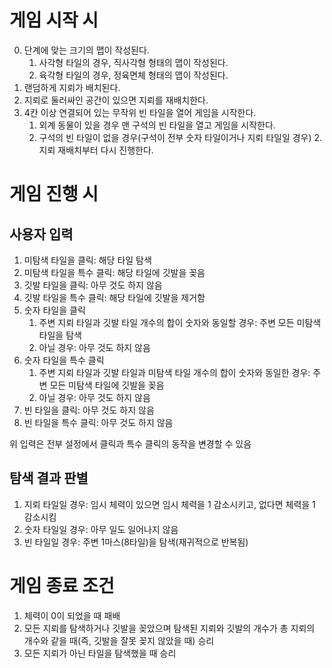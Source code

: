 # 게임 시작 시

0. 단계에 맞는 크기의 맵이 작성된다.
   1. 사각형 타일의 경우, 직사각형 형태의 맵이 작성된다.
   2. 육각형 타일의 경우, 정육면체 형태의 맵이 작성된다.
1. 랜덤하게 지뢰가 배치된다.
2. 지뢰로 둘러싸인 공간이 있으면 지뢰를 재배치한다.
3. 4칸 이상 연결되어 있는 무작위 빈 타일을 열어 게임을 시작한다.
   1. 외계 동물이 있을 경우 맨 구석의 빈 타일을 열고 게임을 시작한다.
   2. 구석의 빈 타일이 없을 경우(구석이 전부 숫자 타일이거나 지뢰 타일일 경우) 2. 지뢰 재배치부터 다시 진행한다.

# 게임 진행 시

## 사용자 입력

1. 미탐색 타일을 클릭: 해당 타일 탐색
2. 미탐색 타일을 특수 클릭: 해당 타일에 깃발을 꽂음
3. 깃발 타일을 클릭: 아무 것도 하지 않음
4. 깃발 타일을 특수 클릭: 해당 타일에 깃발을 제거함
5. 숫자 타일을 클릭
   1. 주변 지뢰 타일과 깃발 타일 개수의 합이 숫자와 동일할 경우: 주변 모든 미탐색 타일을 탐색
   2. 아닐 경우: 아무 것도 하지 않음
6. 숫자 타일을 특수 클릭
   1. 주변 지뢰 타일과 깃발 타일과 미탐색 타일 개수의 합이 숫자와 동일한 경우: 주변 모든 미탐색 타일에 깃발을 꽂음
   2. 아닐 경우: 아무 것도 하지 않음
7. 빈 타일을 클릭: 아무 것도 하지 않음
8. 빈 타일을 특수 클릭: 아무 것도 하지 않음

위 입력은 전부 설정에서 클릭과 특수 클릭의 동작을 변경할 수 있음

## 탐색 결과 판별

1. 지뢰 타일일 경우: 임시 체력이 있으면 임시 체력을 1 감소시키고, 없다면 체력을 1 감소시킴
2. 숫자 타일일 경우: 아무 일도 일어나지 않음
3. 빈 타일일 경우: 주변 1마스(8타일)을 탐색(재귀적으로 반복됨)

# 게임 종료 조건

1. 체력이 0이 되었을 때 패배
2. 모든 지뢰를 탐색하거나 깃발을 꽂았으며 탐색된 지뢰와 깃발의 개수가 총 지뢰의 개수와 같을 때(즉, 깃발을 잘못 꽂지 않았을 때) 승리
3. 모든 지뢰가 아닌 타일을 탐색했을 때 승리
